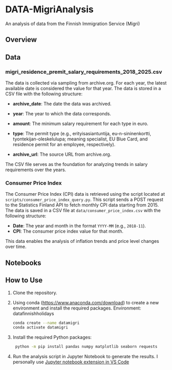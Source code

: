 # DATA-MigriAnalysis
An analysis of data from the Finnish Immigration Service (Migri)

## Overview

## Data

### migri_residence_premit_salary_requirements_2018_2025.csv

The data is collected via sampling from archive.org. For each year, the latest available date is considered the value for that year. The data is stored in a CSV file with the following structure:

- **archive_date**: The date the data was archived.
- **year**: The year to which the data corresponds.
- **amount**: The minimum salary requirement for each type in euro.
- **type**: The permit type (e.g., erityisasiantuntija, eu-n-sininenkortti, tyontekijan-oleskelulupa; meaning specialist, EU Blue Card, and residence permit for an employee, respectively).

- **archive_url**: The source URL from archive.org.

The CSV file serves as the foundation for analyzing trends in salary requirements over the years.

### Consumer Price Index

The Consumer Price Index (CPI) data is retrieved using the script located at `scripts/consumer_price_index_query.py`. This script sends a POST request to the Statistics Finland API to fetch monthly CPI data starting from 2015. The data is saved in a CSV file at `data/consumer_price_index.csv` with the following structure:

- **Date**: The year and month in the format `YYYY-MM` (e.g., `2018-11`).
- **CPI**: The consumer price index value for that month.

This data enables the analysis of inflation trends and price level changes over time.

## Notebooks

## How to Use

1. Clone the repository.
2. Using conda (https://www.anaconda.com/download) to create a new environment and install the required packages.
    Environment: datafinnishholidays

    ```bash
    conda create --name datamigri
    conda activate datamigri
    ```

3. Install the required Python packages:
   ```bash
    python -m pip install pandas numpy matplotlib seaborn requests
    ```
4. Run the analysis script in Jupyter Notebook to generate the results. I personally use [Jupyter notebook extension in VS Code](https://code.visualstudio.com/docs/datascience/jupyter-notebooks)